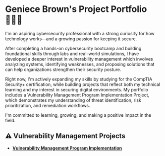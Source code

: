 # Geniece Brown</a>'s Project Portfolio 👩🏾‍💻

I'm an aspiring cybersecurity professional with a strong curiosity for how technology works—and a growing passion for keeping it secure.

After completing a hands-on cybersecurity bootcamp and building foundational skills through labs and real-world simulations, I have developed a deeper interest in vulnerability management which involves analyzing systems, identifying weaknesses, and proposing solutions that can help organizations strengthen their security posture.

Right now, I'm actively expanding my skills by studying for the CompTIA Security+ certification, while building projects that reflect both my technical learning and my interest in securing digital environments. My portfolio includes a Vulnerability Management Program Implementation Project, which demonstrates my understanding of threat identification, risk prioritization, and remediation workflows.

I'm committed to learning, growing, and making a positive impact in the field.


## ⚠️ Vulnerability Management Projects

- **[Vulnerability Management Program Implementation](https://github.com/geniecebrown/vulnerability-management-program)**



<!--
<img width="35" alt="image" src="https://github.com/user-attachments/assets/2f41c7cd-5ea8-4475-b451-a37161b6c3fb"> 
<img width="35" alt="image" src="https://github.com/user-attachments/assets/77649969-9910-4994-8b96-74a116cfb2a8">
-->
